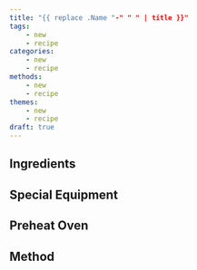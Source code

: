 ```yaml
---
title: "{{ replace .Name "-" " " | title }}"
tags:
    - new
    - recipe
categories: 
    - new
    - recipe
methods:
    - new
    - recipe
themes:
    - new
    - recipe
draft: true
---
```


## Ingredients
## Special Equipment
## Preheat Oven
## Method
